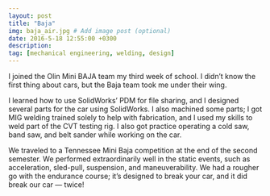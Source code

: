 ```yaml
---
layout: post
title: "Baja"
img: baja_air.jpg # Add image post (optional)
date: 2016-5-18 12:55:00 +0300
description:
tag: [mechanical engineering, welding, design]
---
```


I joined the Olin Mini BAJA team my third week of school. I didn’t know the first thing about cars, but the Baja team took me under their wing.

I learned how to use SolidWorks’ PDM for file sharing, and I designed several parts for the car using SolidWorks. I also machined some parts; I got MIG welding trained solely to help with fabrication, and I used my skills to weld part of the CVT testing rig. I also got practice operating a cold saw, band saw, and belt sander while working on the car.

We traveled to a Tennessee Mini Baja competition at the end of the second semester. We performed extraordinarily well in the static events, such as acceleration, sled-pull, suspension, and maneuverability. We had a rougher go with the endurance course; it’s designed to break your car, and it did break our car — twice!